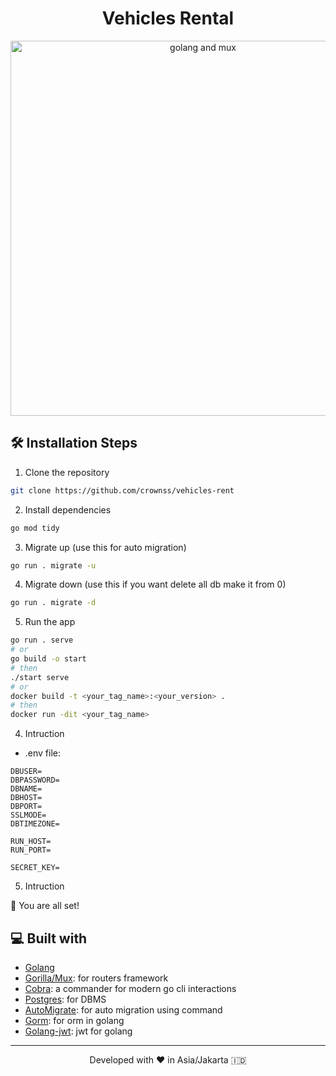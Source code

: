 <h1 align="center">
  Vehicles Rental
</h1>

<p align="center"><img src="https://i.ytimg.com/vi/kd-8mb6HfGA/maxresdefault.jpg" width="600px" alt="golang and mux" /></p>


## 🛠️ Installation Steps

1. Clone the repository

```bash
git clone https://github.com/crownss/vehicles-rent
```

2. Install dependencies

```bash
go mod tidy
```

3. Migrate up (use this for auto migration)
```bash
go run . migrate -u
```

4. Migrate down (use this if you want delete all db make it from 0)
```bash
go run . migrate -d
```

5. Run the app

```bash
go run . serve
# or
go build -o start
# then
./start serve
# or
docker build -t <your_tag_name>:<your_version> .
# then
docker run -dit <your_tag_name>
```

4. Intruction
-   .env file: 
```
DBUSER=
DBPASSWORD=
DBNAME=
DBHOST=
DBPORT=
SSLMODE=
DBTIMEZONE=

RUN_HOST=
RUN_PORT=

SECRET_KEY=
```

5. Intruction


🌟 You are all set!

## 💻 Built with

-   [Golang](https://go.dev/)
-   [Gorilla/Mux](https://github.com/gorilla/mux): for routers framework
-   [Cobra](https://github.com/gorilla/mux): a commander for modern go cli interactions
-   [Postgres](https://www.postgresql.org/): for DBMS
-   [AutoMigrate](https://github.com/go-gormigrate/gormigrate): for auto migration using command
-   [Gorm](https://gorm.io/): for orm in golang
-   [Golang-jwt](https://github.com/golang-jwt/jwt): jwt for golang

<hr>
<p align="center">
Developed with ❤️ in Asia/Jakarta 	🇮🇩
</p>